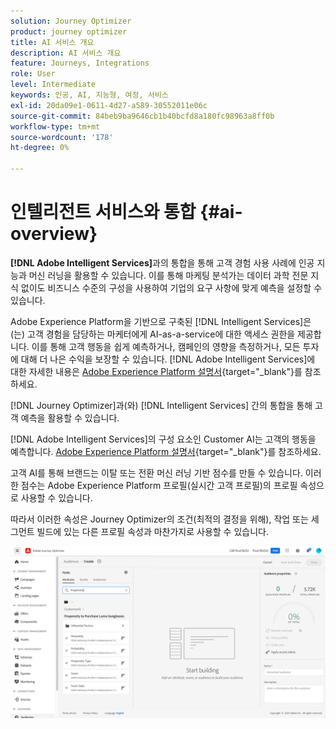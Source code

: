 ```yaml
---
solution: Journey Optimizer
product: journey optimizer
title: AI 서비스 개요
description: AI 서비스 개요
feature: Journeys, Integrations
role: User
level: Intermediate
keywords: 인공, AI, 지능형, 여정, 서비스
exl-id: 20da09e1-0611-4d27-a589-30552011e06c
source-git-commit: 84beb9ba9646cb1b40bcfd8a180fc98963a8ff0b
workflow-type: tm+mt
source-wordcount: '178'
ht-degree: 0%

---
```


# 인텔리전트 서비스와 통합 {#ai-overview}

**[!DNL Adobe Intelligent Services]**&#x200B;과의 통합을 통해 고객 경험 사용 사례에 인공 지능과 머신 러닝을 활용할 수 있습니다. 이를 통해 마케팅 분석가는 데이터 과학 전문 지식 없이도 비즈니스 수준의 구성을 사용하여 기업의 요구 사항에 맞게 예측을 설정할 수 있습니다.

Adobe Experience Platform을 기반으로 구축된 [!DNL Intelligent Services]은(는) 고객 경험을 담당하는 마케터에게 AI-as-a-service에 대한 액세스 권한을 제공합니다. 이를 통해 고객 행동을 쉽게 예측하거나, 캠페인의 영향을 측정하거나, 모든 투자에 대해 더 나은 수익을 보장할 수 있습니다. [!DNL Adobe Intelligent Services]에 대한 자세한 내용은 [Adobe Experience Platform 설명서](https://experienceleague.adobe.com/docs/experience-platform/intelligent-services/home.html){target="_blank"}를 참조하세요.

[!DNL Journey Optimizer]과(와) [!DNL Intelligent Services] 간의 통합을 통해 고객 예측을 활용할 수 있습니다.

[!DNL Adobe Intelligent Services]의 구성 요소인 Customer AI는 고객의 행동을 예측합니다. [Adobe Experience Platform 설명서](https://experienceleague.adobe.com/docs/experience-platform/intelligent-services/customer-ai/overview.html){target="_blank"}를 참조하세요.

고객 AI를 통해 브랜드는 이탈 또는 전환 머신 러닝 기반 점수를 만들 수 있습니다. 이러한 점수는 Adobe Experience Platform 프로필(실시간 고객 프로필)의 프로필 속성으로 사용할 수 있습니다.

따라서 이러한 속성은 Journey Optimizer의 조건(최적의 결정을 위해), 작업 또는 세그먼트 빌드에 있는 다른 프로필 속성과 마찬가지로 사용할 수 있습니다.

![](assets/customer-ai.png)
